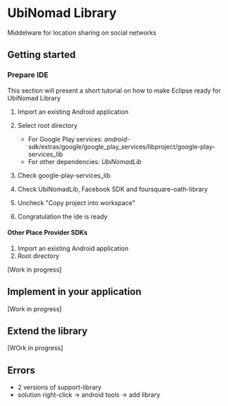 UbiNomad Library
================

Middelware for location sharing on social networks



## Getting started

### Prepare IDE
This section will present a short tutorial on how to make Eclipse ready for UbiNomad Library

1. Import an existing Android application
2. Select root directory
	- For Google Play services:  *android-sdk*/extras/google/google_play_services/libproject/google-play-services_lib
	- For other dependencies: *UbiNomadLib*

3. Check google-play-services_lib
3. Check UbiNomadLib, Facebook SDK and foursquare-oath-library

4. Uncheck "Copy project into workspace"
5. Congratulation the ide is ready


#### Other Place Provider SDKs

1. Import an existing Android application
2. Root directory

[Work in progress]


## Implement in your application

[Work in progress]


## Extend the library

[WOrk in progress]

## Errors
- 2 versions of support-library
- solution right-click -> android tools -> add library
